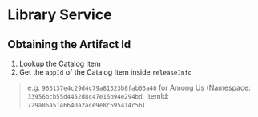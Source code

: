 # Library Service

## Obtaining the Artifact Id

1. Lookup the Catalog Item
2. Get the `appId` of the Catalog Item inside `releaseInfo`

> e.g. `963137e4c29d4c79a81323b8fab03a40` for Among Us (Namespace: `33956bcb55d4452d8c47e16b94e294bd`, ItemId: `729a86a5146640a2ace9e8c595414c56`)
